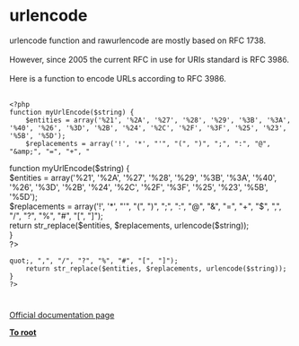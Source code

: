 # urlencode



urlencode function and rawurlencode are mostly based on RFC 1738.<br><br>However, since 2005 the current RFC in use for URIs standard is RFC 3986.<br><br>Here is a function to encode URLs according to RFC 3986.<br><br>

```
<?php
function myUrlEncode($string) {
    $entities = array('%21', '%2A', '%27', '%28', '%29', '%3B', '%3A', '%40', '%26', '%3D', '%2B', '%24', '%2C', '%2F', '%3F', '%25', '%23', '%5B', '%5D');
    $replacements = array('!', '*', "'", "(", ")", ";", ":", "@", "&amp;", "=", "+", "

```
<?php<br>function myUrlEncode($string) {<br>    $entities = array(&apos;%21&apos;, &apos;%2A&apos;, &apos;%27&apos;, &apos;%28&apos;, &apos;%29&apos;, &apos;%3B&apos;, &apos;%3A&apos;, &apos;%40&apos;, &apos;%26&apos;, &apos;%3D&apos;, &apos;%2B&apos;, &apos;%24&apos;, &apos;%2C&apos;, &apos;%2F&apos;, &apos;%3F&apos;, &apos;%25&apos;, &apos;%23&apos;, &apos;%5B&apos;, &apos;%5D&apos;);<br>    $replacements = array(&apos;!&apos;, &apos;*&apos;, "&apos;", "(", ")", ";", ":", "@", "&amp;", "=", "+", "$", ",", "/", "?", "%", "#", "[", "]");<br>    return str_replace($entities, $replacements, urlencode($string));<br>}<br>?>
```
quot;, ",", "/", "?", "%", "#", "[", "]");
    return str_replace($entities, $replacements, urlencode($string));
}
?>
```
  

#

[Official documentation page](https://www.php.net/manual/en/function.urlencode.php)

**[To root](/README.md)**
